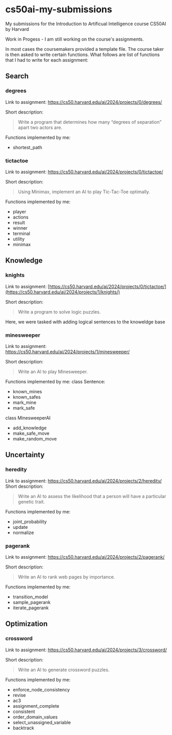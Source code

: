 # cs50ai-my-submissions
My submissions for the Introduction to Artificual Intelligence course CS50AI by Harvard


Work in Progess - I am still working on the course's assignments.


In most cases the coursemakers provided a template file. The course taker is then asked to write certain functions. What follows are list of functions that I had to write for each assignment:

## Search
### degrees
Link to assignment: https://cs50.harvard.edu/ai/2024/projects/0/degrees/

Short description:
> Write a program that determines how many “degrees of separation” apart two actors are.

Functions implemented by me:
- shortest_path

### tictactoe
Link to assignment: https://cs50.harvard.edu/ai/2024/projects/0/tictactoe/

Short description:
> Using Minimax, implement an AI to play Tic-Tac-Toe optimally.

Functions implemented by me:
- player
- actions
- result
- winner
- terminal
- utility
- minimax


## Knowledge
### knights
Link to assignment: [https://cs50.harvard.edu/ai/2024/projects/0/tictactoe/](https://cs50.harvard.edu/ai/2024/projects/1/knights/)

Short description:
> Write a program to solve logic puzzles.

Here, we were tasked with adding logical sentences to the knoweldge base

### minesweeper
Link to assignment: https://cs50.harvard.edu/ai/2024/projects/1/minesweeper/

Short description:
> Write an AI to play Minesweeper.

Functions implemented by me:
class Sentence:
- known_mines
- known_safes
- mark_mine
- mark_safe

class MinesweeperAI
- add_knowledge
- make_safe_move
- make_random_move


## Uncertainty
### heredity

Link to assignment: https://cs50.harvard.edu/ai/2024/projects/2/heredity/
Short description:
> Write an AI to assess the likelihood that a person will have a particular genetic trait.

Functions implemented by me:
- joint_probability
- update
- normalize

### pagerank
Link to assignment: https://cs50.harvard.edu/ai/2024/projects/2/pagerank/

Short description:
> Write an AI to rank web pages by importance.

Functions implemented by me:
- transition_model
- sample_pagerank
- iterate_pagerank

## Optimization
### crossword
Link to assignment: https://cs50.harvard.edu/ai/2024/projects/3/crossword/

Short description:
> Write an AI to generate crossword puzzles.

Functions implemented by me:
- enforce_node_consistency
- revise
- ac3
- assignment_complete
- consistent
- order_domain_values
- select_unassigned_variable
- backtrack

